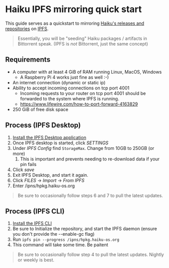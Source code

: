 # Haiku IPFS mirroring quick start

This guide serves as a quickstart to mirroring [Haiku's releases and repositories](https://gateway.ipfs.io/ipns/hpkg.haiku-os.org) on [IPFS](https://ipfs.io).

> Essentially, you will be "seeding" Haiku packages / artifacts in Bittorrent speak. (IPFS is *not* Bittorrent, just the same concept)

## Requirements

* A computer with at least 4 GiB of RAM running Linux, MacOS, Windows
  * A Raspberry Pi 4 works just fine as well :-)
* An internet connection (dynamic or static ip)
* Ability to accept incoming connections on tcp port 4001
  * Incoming requests to your router on tcp port 4001 should be forwarded to the system where IPFS is running.
  * https://www.lifewire.com/how-to-port-forward-4163829
* 250 GiB of free disk space

## Process (IPFS Desktop)

1. [Install the IPFS Desktop application](https://docs.ipfs.io/install/ipfs-desktop/)
2. Once IPFS desktop is started, click *SETTINGS*
3. Under *IPFS Config* find ```StorageMax```. Change from 10GB to 250GB (or more)
   1. This is important and prevents needing to re-download data if your pin fails
4. Click *save*
5. Exit IPFS Desktop, and start it again.
6. Click *FILES* -> *Import* -> *From IPFS*
7. Enter /ipns/hpkg.haiku-os.org

> Be sure to occasionally follow steps 6 and 7 to pull the latest updates.

## Process (IPFS CLI)

1. [Install the IPFS CLI](https://docs.ipfs.io/how-to/command-line-quick-start/)
2. Be sure to Initialize the repository, and start the IPFS daemon (ensure you don't provide the --enable-gc flag)
3. Run ```ipfs pin --progress /ipns/hpkg.haiku-os.org```
4. This command will take some time. Be paitent

> Be sure to occasionally follow step 4 to pull the latest updates. Nightly or weekly is best.
